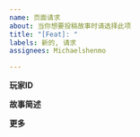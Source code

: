 ```yaml
---
name: 页面请求
about: 当你想要投稿故事时请选择此项
title: "[Feat]: "
labels: 新的, 请求
assignees: Michaelshenmo

---
```


<!-- 请注意：请仅在你没有完整的故事，或无法通过PR提交你完成的代码更改时选择此项 -->

**玩家ID**
<!-- 请填写此项 -->

**故事简述**
<!-- 请填写此项 -->

**更多**
<!-- 任何你想说的其他的话 -->
